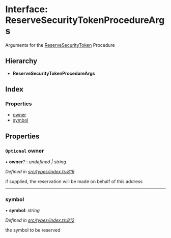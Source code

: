 # Interface: ReserveSecurityTokenProcedureArgs

Arguments for the [ReserveSecurityToken](../enums/_types_index_.proceduretype.md#reservesecuritytoken) Procedure

## Hierarchy

* **ReserveSecurityTokenProcedureArgs**

## Index

### Properties

* [owner](_types_index_.reservesecuritytokenprocedureargs.md#optional-owner)
* [symbol](_types_index_.reservesecuritytokenprocedureargs.md#symbol)

## Properties

### `Optional` owner

• **owner**? : *undefined | string*

*Defined in [src/types/index.ts:816](https://github.com/PolymathNetwork/polymath-sdk/blob/550676f/src/types/index.ts#L816)*

if supplied, the reservation will be made on behalf of this address

___

###  symbol

• **symbol**: *string*

*Defined in [src/types/index.ts:812](https://github.com/PolymathNetwork/polymath-sdk/blob/550676f/src/types/index.ts#L812)*

the symbol to be reserved
